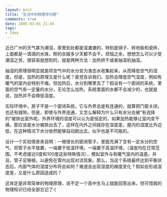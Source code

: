 ```yaml
---
layout: post
title: "生活中的物理学问题"
comments: true
date: 2005-03-01 21:44
tags:
- Idea
---
```

近日广州的天气甚为潮湿，家里到处都是湿漉漉的，特别是镜子、砖地板和瓷砖，上面都是一滴滴的水珠，晾的衣服多少天都不会干。烦恼之余，想想怎么可以少受潮湿之苦，很容易就想到的，就是两种方法：加热烘干或者抽湿机抽湿。

抽湿的原理很明显就是将空气中的水分变为液态水收集起来，从而降低空气的湿度。但是，加热的原理又是什么呢？直觉告诉我们，加热会降低空气湿度，例如有暖气的室内会特别干燥。但加热后，水分到哪里去了？假设有一个密闭的系统，里面的空气有一定量的水分，无论怎么加热，系统里面的水都不会减少的，也就是说，加热并不会降低湿度。

实际环境中，房子不是一个密闭系统，它与外界总是有连通的，就算把门窗关闭，也还有缝隙。但是，即使与外界连通，又怎么解释为什么只有水分会被“有选择的”被排出室外呢。外界环境的湿度可以认为是恒定的，如果加热能够让室内变干燥，那应该是水分被排出去了，这样在内外之间就存在湿度差，屋内的湿度比外边低，在这种情况下水分依然能够自动跑出去，似乎也是不可能的。

设计一个实验情景来说明：一根很长的密闭管子，里面充满了含有一定水分的空气，将管子水平放置，一端置于低温环境，一端置于高温环境，（温度均在日常范围，不考虑接近0度和100度这些特殊情况），模拟室外与有暖气室内的温差。并且，管子足够细，以避免在管内出现对流现象。那么，当这个系统最终达到平衡状态后，内部气体的湿度分布将会如何？难道会出现湿度的梯度变化？假如会形成湿度差，又是什么原因造成的？

这肯定是非常简单的物理原理，说不定一个高中生马上就能回答出来。但可惜我的物理知识已经全部忘记了:( 
